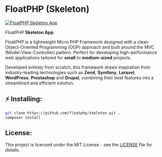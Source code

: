 # FloatPHP (Skeleton)

[![FloatPHP Skeleton App](https://avatars.githubusercontent.com/u/33136510?s=100&v=4)](#)

FloatPHP **Skeleton App**.

FloatPHP is a lightweight Micro PHP Framework designed with a clean Object-Oriented Programming (OOP) approach and built around the MVC (Model-View-Controller) pattern. Perfect for developing high-performance web applications tailored for **small** to **medium-sized** projects.

Developed entirely from scratch, this framework draws inspiration from industry-leading technologies such as **Zend**, **Symfony**, **Laravel**, **WordPress**, **Prestashop** and **Drupal**, combining their best features into a streamlined and efficient solution.

## ⚡ Installing:

```bash
git clone https://github.com/floatphp/skeleton.git .
composer install
```

## License:

This project is licensed under the MIT License - see the [LICENSE](https://github.com/floatphp/Classes/blob/master/LICENSE) file for details.
